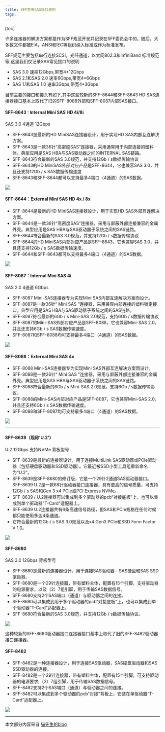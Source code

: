 ```yaml
---
title: SFF常用SAS接口说明
tags: 
---
```


[toc]

许多连接器的解决方案都是作为SFF规范开发并记录在SFF委员会中的。随后，大多数文件都被EIA，ANSI和IEC等组织纳入标准或作为标准发布。

SFF规范主要包括串行连接SCSI，光纤通道，以太网802.3和InfiniBand 标准规范等,这里我们仅记录SAS常见接口的说明

- SAS 3.0 速率12Gbps,带宽4\*12Gbps
- SAS 2.1和SAS 2.0 速率6Gbps,带宽4\*6Gbps
- SAS 1.1和SAS 1.0 速率3Gbps,带宽4\*3Gbps

目前主要的接口和接头有如下,其中这些较新的SFF-8644和SFF-8643 HD SAS连接器接口基本上取代了旧的SFF-8088外部和SFF-8087内部SAS接口。

#### SFF-8643 : Internal Mini SAS HD 4i/8i

SAS 3.0 4通道 12Gbps

- SFF-8643是最新的HD MiniSAS连接器设计，用于实现HD SAS内部互连解决方案。
- SFF-8643是一款36针“高密度SAS”连接器，采用通常用于内部连接的塑料体。典型应用是SAS HBA与SAS驱动器之间的INTERNAL SAS链路。
- SFF-8643符合最新的SAS 3.0规范，并支持12Gb / s数据传输协议
- SFF-8643的HD MiniSAS外部对应产品是SFF-8644，它也兼容SAS 3.0，并且还支持12Gb / s SAS数据传输速度
- SFF-8643和SFF-8644都可以支持最多4端口（4通道）的SAS数据。

![](https://raw.githubusercontent.com/OliverRen/olili_blog_img/master/SFF常用SAS接口说明/20201122/1606045900905.png)

#### SFF-8644：External Mini SAS HD 4x / 8x

- SFF-8644是最新的HD MiniSAS连接器设计，用于实现HD SAS外部互连解决方案。
- SFF-8644是一款36针“高密度SAS”连接器，采用与屏蔽外部连接兼容的金属外壳。典型应用是SAS HBA与SAS驱动器子系统之间的SAS链路。
- SFF-8644符合最新的SAS 3.0规范，并支持12Gb / s数据传输协议
- SFF-8644的HD MiniSAS内部对应产品是SFF-8643，它也兼容SAS 3.0，并且还支持12Gb / s SAS数据传输速度。
- SFF-8644和SFF-8643都可以支持最多4端口（4通道）的SAS数据。

![](https://raw.githubusercontent.com/OliverRen/olili_blog_img/master/SFF常用SAS接口说明/20201122/1606045940933.png)

#### SFF-8087：Internal Mini SAS 4i

SAS 2.0 4通道 6Gbps

- SFF-8087 Mini-SAS连接器专为实现Mini SAS内部互连解决方案而设计。
- SFF-8087是一款36针“ Mini SAS ”连接器，采用兼容内部连接的塑料锁定接口。典型应用是SAS HBA与SAS驱动器子系统之间的SAS链路。
- SFF-8087符合最新的6Gb / s Mini-SAS 2.0规范，支持6Gb / s数据传输协议
- SFF-8087的Mini-SAS外部对应产品是SFF-8088，它也兼容Mini-SAS 2.0，并且还支持6Gb / s SAS数据传输速度。
- SFF-8087和SFF-8088均可支持最多4端口（4通道）的SAS数据。

![](https://raw.githubusercontent.com/OliverRen/olili_blog_img/master/SFF常用SAS接口说明/20201122/1606046024494.png)

#### SFF-8088：External Mini SAS 4x

- SFF-8088 Mini-SAS连接器专为实现Mini SAS外部互连解决方案而设计。
- SFF-8088是一款26针“ Mini SAS ”连接器，采用与屏蔽外部连接兼容的金属外壳。典型应用是SAS HBA与SAS驱动器子系统之间的SAS链路。
- SFF-8088符合最新的6Gb / s Mini-SAS 2.0规范，支持6Gb / s数据传输协议。
- SFF-8088的Mini-SAS内部对应产品是SFF-8087，它也兼容Mini-SAS 2.0，并且还支持6Gb / s SAS数据传输速度。
- SFF-8088和SFF-8087均可支持最多4端口（4通道）的SAS数据。

![](https://raw.githubusercontent.com/OliverRen/olili_blog_img/master/SFF常用SAS接口说明/20201122/1606046054561.png)

--------------------------------------------

#### SFF-8639（现称'U.2'）

U.2 12Gbps 支持NVMe 背板型号

- SFF-8639是最新的连接器设计，用于连接MultiLink SAS驱动器或PCIe驱动器（包括硬盘驱动器和SSD驱动器）。它最近被SSD小型工具组重新命名为“U.2”。
- SFF-8639是SFF-8680的修订版，它是一个29针2通道SAS驱动器接口。SFF-8639 U.2是一款68针驱动器接口连接器，具有更高的信号质量，可支持12Gb / s SAS和Gen 3 x4 PCIe或PCI Express NVMe。
- SFF-8639 / U.2连接器可以集成到多个驱动器的pcb“对接底板”上，也可以集成到单个驱动器“T-Card”适配器上。
- SFF-8639 U.2连接器共有6条高速信号路径，但SAS和PCIe规格在任何时候都只能使用多达4条通道。
- 它符合最新的12Gb / s SAS 3.0规范以及x4 Gen3 PCIe和SSD Form Factor V 1.0。

![](https://raw.githubusercontent.com/OliverRen/olili_blog_img/master/SFF常用SAS接口说明/20201122/1606046132648.png)

#### SFF-8680

SAS 3.0 12Gbps 背板型号

- SFF-8680是最新的连接器设计，用于连接SAS驱动器 - SAS硬盘和SAS SSD驱动器。
- SFF-8680是一个29针连接器，带有塑料主体，配置有15个引脚，支持驱动器的电源要求，以及（2）7组引脚，用于传输SAS数据信号。
- SFF-8680支持2个SAS端口（通道）与驱动器之间的连接。
- SFF-8680可以集成到用于多个驱动器的pcb“对接底板”上，也可以集成到单个驱动器“T-Card”适配器上。
- SFF-8680符合最新的SAS 3.0规范，并支持12Gb / s数据传输协议。

![](https://raw.githubusercontent.com/OliverRen/olili_blog_img/master/SFF常用SAS接口说明/20201122/1606046285562.png)

这种较新的SFF-8680驱动器接口连接器接口基本上取代了旧的SFF-8482驱动器接口连接器。

#### SFF-8482

- SFF-8482是一种连接器设计，用于连接SAS驱动器，SAS硬盘驱动器和SAS SSD驱动器的连接。
- SFF-8482是一个29针连接器，带有塑料主体，配置有15个引脚，可支持驱动器的电源要求;（2）7组引脚，用于传输SAS数据信号。
- SFF-8482支持2个SAS端口（通道）与驱动器之间的连接。
- SFF-8482可以集成到多个驱动器的pcb“对接”背板上，安装在单驱动器“T-Card”适配器上。

![](https://raw.githubusercontent.com/OliverRen/olili_blog_img/master/SFF常用SAS接口说明/20201122/1606046374674.png)

----------------------------------------

本文部分内容采自 [猫先生的blog](https://www.mr-mao.cn/archives/mini-sas-introduction.html)